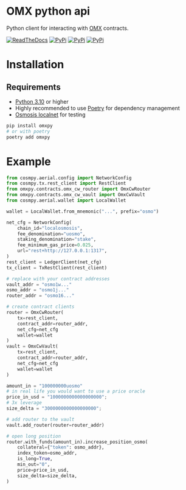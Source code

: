 # OMX python api

Python client for interacting with [OMX](https://www.omxapp.com/) contracts.

[![ReadTheDocs](https://readthedocs.org/projects/switcheo-python/badge/?version=latest)](https://docs.omxapp.com)
[![PyPi](https://img.shields.io/pypi/v/omxpy.svg)](https://github.com/omxlabs/omxpy/blob/master/LICENSE.md)
[![PyPi](https://img.shields.io/pypi/pyversions/omxpy.svg)](https://pypi.org/project/omxpy)
[![PyPi](https://img.shields.io/pypi/l/omxpy.svg)](https://img.shields.io/pypi/l/omxpy.svg)

# Installation

## Requirements

- [Python 3.10](https://www.python.org/downloads/) or higher
- Highly recommended to use [Poetry](https://python-poetry.org/docs/#installation) for dependency management
- [Osmosis localnet](https://github.com/osmosis-labs/osmosis/tree/main/tests/localosmosis) for testing

```bash
pip install omxpy
# or with poetry
poetry add omxpy
```

# Example

```python
from cosmpy.aerial.config import NetworkConfig
from cosmpy.tx.rest_client import RestClient
from omxpy.contracts.omx_cw_router import OmxCwRouter
from omxpy.contracts.omx_cw_vault import OmxCwVault
from cosmpy.aerial.wallet import LocalWallet

wallet = LocalWallet.from_mnemonic("...", prefix="osmo")

net_cfg = NetworkConfig(
    chain_id="localosmosis",
    fee_denomination="uosmo",
    staking_denomination="stake",
    fee_minimum_gas_price=0.025,
    url="rest+http://127.0.0.1:1317",
)
rest_client = LedgerClient(net_cfg)
tx_client = TxRestClient(rest_client)

# replace with your contract addresses
vault_addr = "osmo1w..."
osmo_addr = "osmo1j..."
router_addr = "osmo16..."

# create contract clients
router = OmxCwRouter(
    tx=rest_client,
    contract_addr=router_addr,
    net_cfg=net_cfg
    wallet=wallet
)
vault = OmxCwVault(
    tx=rest_client,
    contract_addr=router_addr,
    net_cfg=net_cfg
    wallet=wallet
)

amount_in = "100000000uosmo"
# in real life you would want to use a price oracle
price_in_usd = "1000000000000000000";
# 3x leverage
size_delta = "3000000000000000000";

# add router to the vault
vault.add_router(router=router_addr)

# open long position
router.with_funds(amount_in).increase_position_osmo(
    collateral={"token": osmo_addr},
    index_token=osmo_addr,
    is_long=True,
    min_out="0",
    price=price_in_usd,
    size_delta=size_delta,
)
```
